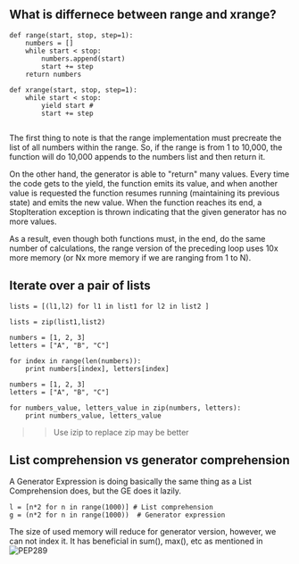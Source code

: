 ## What is differnece between range and xrange?
```
def range(start, stop, step=1):
    numbers = []
    while start < stop:
        numbers.append(start)
        start += step
    return numbers

def xrange(start, stop, step=1):
    while start < stop:
        yield start # 
        start += step
        
```
The first thing to note is that the range implementation must precreate the list of all numbers within the range. 
So, if the range is from 1 to 10,000, the function will do 10,000 appends to the numbers list and then return it. 

On the other hand, the generator is able to "return" many values. Every time the code gets to the yield, the function 
emits its value, and when another value is requested the function resumes running (maintaining its previous
state) and emits the new value. When the function reaches its end, a StopIteration exception is thrown indicating that the 
given generator has no more values. 

As a result, even though both functions must, in the end, do the same number of calculations, the range version of the 
preceding loop uses 10x more memory (or  Nx more memory if we are ranging from 1 to  N).

## Iterate over a pair of lists
```
lists = [(l1,l2) for l1 in list1 for l2 in list2 ]

lists = zip(list1,list2)
```

```
numbers = [1, 2, 3]
letters = ["A", "B", "C"]

for index in range(len(numbers)):
    print numbers[index], letters[index]
    
numbers = [1, 2, 3]
letters = ["A", "B", "C"]

for numbers_value, letters_value in zip(numbers, letters):
    print numbers_value, letters_value
```

>> Use izip to replace zip may be better

## List comprehension vs generator comprehension
A Generator Expression is doing basically the same thing as a List Comprehension does, but the GE does it lazily.

```
l = [n*2 for n in range(1000)] # List comprehension
g = (n*2 for n in range(1000))  # Generator expression
```

The size of used memory will reduce for generator version, however, we can not index it. It has beneficial in sum(), max(), etc 
as mentioned in ![PEP289](https://www.python.org/dev/peps/pep-0289/)
